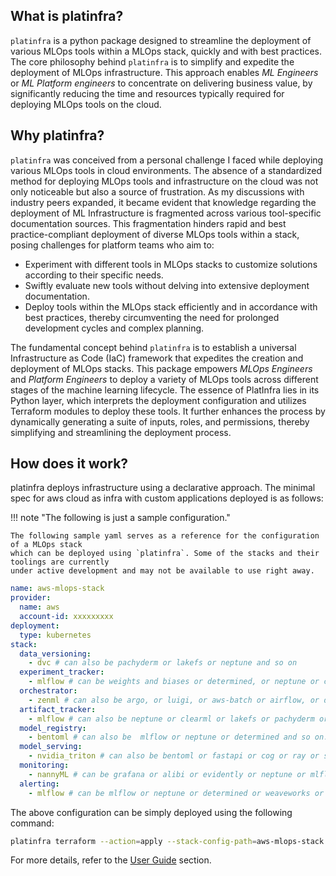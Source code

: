 ## What is platinfra?

`platinfra` is a python package designed to streamline the deployment of various MLOps tools within a MLOps stack, quickly and with best practices. The core philosophy behind `platinfra` is to simplify and expedite the deployment of MLOps infrastructure. This approach enables _ML Engineers_ or _ML Platform engineers_ to concentrate on delivering business value, by significantly reducing the time and resources typically required for deploying MLOps tools on the cloud.

## Why platinfra?

`platinfra` was conceived from a personal challenge I faced while deploying various MLOps tools in cloud environments. The absence of a standardized method for deploying MLOps tools and infrastructure on the cloud was not only noticeable but also a source of frustration. As my discussions with industry peers expanded, it became evident that knowledge regarding the deployment of ML Infrastructure is fragmented across various tool-specific documentation sources. This fragmentation hinders rapid and best practice-compliant deployment of diverse MLOps tools within a stack, posing challenges for platform teams who aim to:

- Experiment with different tools in MLOps stacks to customize solutions according to their specific needs.
- Swiftly evaluate new tools without delving into extensive deployment documentation.
- Deploy tools within the MLOps stack efficiently and in accordance with best practices, thereby circumventing the need for prolonged development cycles and complex planning.

The fundamental concept behind `platinfra` is to establish a universal Infrastructure as Code (IaC) framework that expedites the creation and deployment of MLOps stacks. This package empowers _MLOps Engineers_ and _Platform Engineers_ to deploy a variety of MLOps tools across different stages of the machine learning lifecycle. The essence of PlatInfra lies in its Python layer, which interprets the deployment configuration and utilizes Terraform modules to deploy these tools. It further enhances the process by dynamically generating a suite of inputs, roles, and permissions, thereby simplifying and streamlining the deployment process.

## How does it work?
platinfra deploys infrastructure using a declarative approach. The minimal spec for aws cloud as infra with custom applications deployed is as follows:


!!! note "The following is just a sample configuration."

    The following sample yaml serves as a reference for the configuration of a MLOps stack
    which can be deployed using `platinfra`. Some of the stacks and their toolings are currently
    under active development and may not be available to use right away.

```yaml
name: aws-mlops-stack
provider:
  name: aws
  account-id: xxxxxxxxx
deployment:
  type: kubernetes
stack:
  data_versioning:
    - dvc # can also be pachyderm or lakefs or neptune and so on
  experiment_tracker:
    - mlflow # can be weights and biases or determined, or neptune or clearml and so on...
  orchestrator:
    - zenml # can also be argo, or luigi, or aws-batch or airflow, or dagster, or prefect  or kubeflow or flyte
  artifact_tracker:
    - mlflow # can also be neptune or clearml or lakefs or pachyderm or determined or wandb and so on...
  model_registry:
    - bentoml # can also be  mlflow or neptune or determined and so on...
  model_serving:
    - nvidia_triton # can also be bentoml or fastapi or cog or ray or seldoncore or tf serving
  monitoring:
    - nannyML # can be grafana or alibi or evidently or neptune or mlflow or prometheus or weaveworks and so on...
  alerting:
    - mlflow # can be mlflow or neptune or determined or weaveworks or prometheus or grafana and so on...
```

The above configuration can be simply deployed using the following command:

```bash
platinfra terraform --action=apply --stack-config-path=aws-mlops-stack.yaml
```

For more details, refer to the [User Guide](./user_guide/index.md) section.
